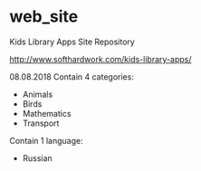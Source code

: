 # web_site
Kids Library Apps Site Repository

http://www.softhardwork.com/kids-library-apps/

08.08.2018
Contain 4 categories:
- Animals
- Birds
- Mathematics
- Transport

Contain 1 language:
- Russian
